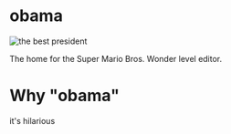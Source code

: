 # obama
![the best president](http://shibbo.net/obama.png)

The home for the Super Mario Bros. Wonder level editor.

# Why "obama"
it's hilarious
